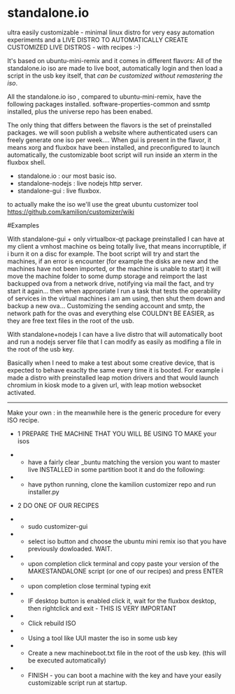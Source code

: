 # standalone.io
ultra easily customizable - minimal linux distro for very easy automation experiments
and a LIVE DISTRO TO AUTOMATICALLY CREATE CUSTOMIZED LIVE DISTROS - with recipes :-)

It's based on ubuntu-mini-remix and it comes in different flavors:
All of the standalone.io iso are made to live boot, automatically login and then load
a script in the usb key itself, that *can be customized without remastering the iso*.

All the standalone.io iso , compared to ubuntu-mini-remix, have the following packages installed.
software-properties-common and ssmtp installed, plus the universe repo has been enabed.

The only thing that differs between the flavors is the set of preinstalled packages.
we will soon publish a website where authenticated users can freely generate one iso per week....
When gui is present in the flavor, it means xorg and fluxbox have been installed, and preconfigured
to launch automatically, the customizable boot script will run inside an xterm in the fluxbox shell.

- standalone.io : our most basic iso.
- standalone-nodejs : live nodejs http server.
- standalone-gui : live fluxbox.

to actually make the iso we'll use the great ubuntu customizer tool 
https://github.com/kamilion/customizer/wiki




#Examples

With standalone-gui + only virtualbox-qt package preinstalled I can have at my client a vmhost machine os being totally live, that means incorruptible, if i burn it on a disc for example. The boot script will try and start the machines, if an error is encounter (for example the disks are new and the machines have not been imported, or the machine is unable to start) it will move the machine folder to some dump storage and reimport the last backupped ova from a network drive, notifying via mail the fact, and try start it again... then when appropriate I run a task that tests the operability of services in the virtual machines i am am using, then shut them down and backup a new ova...
Customizing the sending account and smtp, the network path for the ovas and everything else COULDN't BE EASIER, as they are free text files in the root of the usb.


With standalone+nodejs I can have a live distro that will automatically boot and run a nodejs server file that I can modify as easily as modifing a file in the root of the usb key.


Basically when I need to make a test about some creative device, that is expected to behave exaclty the same every time it is booted.
For example i made a distro with preinstalled leap motion drivers and that would launch chromium in kiosk mode to a given url, with leap motion websocket activated.

----

Make your own :  in the meanwhile here is the generic procedure for every ISO recipe.
- 1 PREPARE THE MACHINE THAT YOU WILL BE USING TO MAKE your isos
- - have a fairly clear _buntu matching the version you want to master live INSTALLED in some partition
  boot it and do the following:
- - have python running, clone the kamilion customizer repo and run installer.py

- 2 DO ONE OF OUR RECIPES
- - sudo customizer-gui
- - select iso button and choose the ubuntu mini remix iso that you have previously dowloaded. WAIT.
- - upon completion click terminal and copy paste your version of the MAKESTANDALONE script (or one of our recipes) and press ENTER
- - upon completion close terminal typing exit
- - IF desktop button is enabled click it, wait for the fluxbox desktop, then rightclick and exit - THIS IS VERY IMPORTANT
- - Click rebuild ISO
- - Using a tool like UUI master the iso in some usb key
- - Create a new machineboot.txt file in the root of the usb key. (this will be executed automatically)
- - FINISH - you can boot a machine with the key and have your easily customizable script run at startup.
